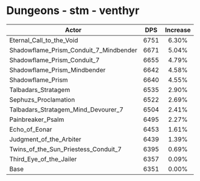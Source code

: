 # Dungeons - stm - venthyr
| Actor | DPS | Increase |
|---|:---:|:---:|
|Eternal_Call_to_the_Void|6751|6.30%|
|Shadowflame_Prism_Conduit_7_Mindbender|6671|5.04%|
|Shadowflame_Prism_Conduit_7|6655|4.79%|
|Shadowflame_Prism_Mindbender|6642|4.58%|
|Shadowflame_Prism|6640|4.55%|
|Talbadars_Stratagem|6535|2.90%|
|Sephuzs_Proclamation|6522|2.69%|
|Talbadars_Stratagem_Mind_Devourer_7|6504|2.41%|
|Painbreaker_Psalm|6495|2.27%|
|Echo_of_Eonar|6453|1.61%|
|Judgment_of_the_Arbiter|6439|1.39%|
|Twins_of_the_Sun_Priestess_Conduit_7|6395|0.69%|
|Third_Eye_of_the_Jailer|6357|0.09%|
|Base|6351|0.00%|
